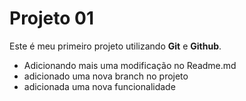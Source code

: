 # Projeto 01

Este é meu primeiro projeto utilizando **Git** e **Github**.

- Adicionando mais uma modificação no Readme.md
- adicionado uma nova branch no projeto
- adicionada uma nova funcionalidade